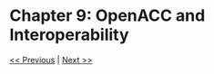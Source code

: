 # Chapter 9: OpenACC and Interoperability

[<< Previous](../Chapter_08/readme.md)
|
[Next >>](../Chapter_10/readme.md)
